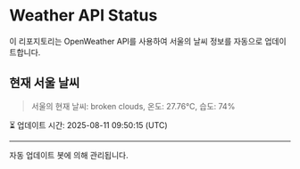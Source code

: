 
# Weather API Status

이 리포지토리는 OpenWeather API를 사용하여 서울의 날씨 정보를 자동으로 업데이트합니다.

## 현재 서울 날씨
> 서울의 현재 날씨: broken clouds, 온도: 27.76°C, 습도: 74%

⏳ 업데이트 시간: 2025-08-11 09:50:15 (UTC)

---
자동 업데이트 봇에 의해 관리됩니다.
